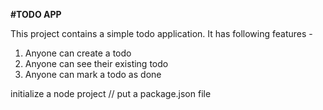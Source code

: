 **#TODO APP**

This project contains a simple todo application.
It has following features -

 1. Anyone can create a todo 
 2. Anyone can see their existing todo
 3.  Anyone can mark a todo as done


initialize a node project
// put a package.json file
